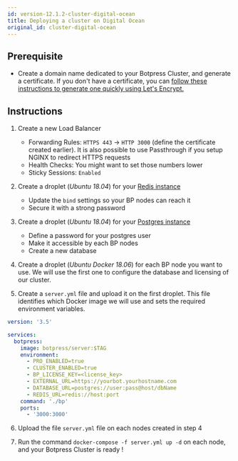 ```yaml
---
id: version-12.1.2-cluster-digital-ocean
title: Deploying a cluster on Digital Ocean
original_id: cluster-digital-ocean
---
```


## Prerequisite

- Create a domain name dedicated to your Botpress Cluster, and generate a certificate. If you don't have a certificate, you can [follow these instructions to generate one quickly using Let's Encrypt.](https://www.digitalocean.com/community/tutorials/how-to-use-certbot-standalone-mode-to-retrieve-let-s-encrypt-ssl-certificates-on-ubuntu-1804)

## Instructions

1. Create a new Load Balancer

   - Forwarding Rules: `HTTPS 443` -> `HTTP 3000` (define the certificate created earlier). It is also possible to use Passthrough if you setup NGINX to redirect HTTPS requests
   - Health Checks: You might want to set those numbers lower
   - Sticky Sessions: `Enabled`

2. Create a droplet (_Ubuntu 18.04_) for your [Redis instance](https://www.digitalocean.com/community/tutorials/how-to-install-and-secure-redis-on-ubuntu-18-04)

   - Update the `bind` settings so your BP nodes can reach it
   - Secure it with a strong password

3. Create a droplet (_Ubuntu 18.04_) for your [Postgres instance](https://www.digitalocean.com/community/tutorials/how-to-install-and-use-postgresql-on-ubuntu-18-04)

   - Define a password for your postgres user
   - Make it accessible by each BP nodes
   - Create a new database

4. Create a droplet (_Ubuntu Docker 18.06_) for each BP node you want to use. We will use the first one to configure the database and licensing of our cluster.

5. Create a `server.yml` file and upload it on the first droplet. This file identifies which Docker image we will use and sets the required environment variables.

```yml
version: '3.5'

services:
  botpress:
    image: botpress/server:$TAG
    environment:
      - PRO_ENABLED=true
      - CLUSTER_ENABLED=true
      - BP_LICENSE_KEY=<license_key>
      - EXTERNAL_URL=https://yourbot.yourhostname.com
      - DATABASE_URL=postgres://user:pass@host/dbName
      - REDIS_URL=redis://host:port
    command: './bp'
    ports:
      - '3000:3000'
```

6. Upload the file `server.yml` file on each nodes created in step 4

7. Run the command `docker-compose -f server.yml up -d` on each node, and your Botpress Cluster is ready !
